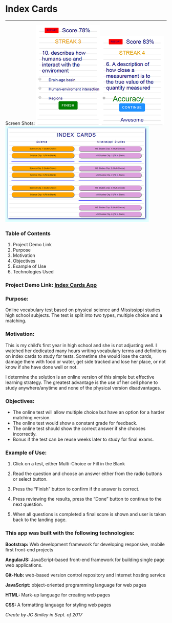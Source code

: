 # Index Cards
<hr>

Screen Shots:
![Picture](assets/Index%20Cards%20Q&A-200.png)![Picture](assets/Index%20Cards%20Q&A-Good.png) 
![Picture](assets/Index%20Cards%20Landing%20Page-400.png) 

### Table of Contents
1.	Project Demo Link
2.	Purpose
3.	Motivation
4.  Objectives
5.	Example of Use
6.	Technologies Used

### Project Demo Link: [Index Cards App](https://jcsmileyjr.github.io/Index-Cards/)

### Purpose:
Online vocabulary test based on physical science and Mississippi studies high school subjects. The test is split into two types, multiple choice and a matching. 

### Motivation:
This is my child’s first year in high school and she is not adjusting well. I watched her dedicated many hours writing vocabulary terms and definitions on index cards to study for tests. Sometime she would lose the cards, damage them with food or water, get side tracked and lose her place, or not know if she have done well or not. 

I determine the solution is an online version of this simple but effective learning strategy. The greatest advantage is the use of her cell phone to study anywhere/anytime and none of the physical version disadvantages. 

### Objectives:
* The online test will allow multiple choice but have an option for a harder matching version.
* The online test would show a constant grade for feedback.
* The online test should show the correct answer if she chooses incorrectly.
* Bonus if the test can be reuse weeks later to study for final exams.

### Example of Use:
1.	Click on a test, either Multi-Choice or Fill in the Blank
2.	Read the question and choose an answer either from the radio buttons or select button. 

3.	Press the “Finish” button to confirm if the answer is correct.
4.	Press reviewing the results, press the “Done” button to continue to the next question. 
5.	When all questions is completed a final score is shown and user is taken back to the landing page.

### This app was built with the following technologies:

 **Bootstrap:** Web development framework for developing responsive, mobile first front-end projects
 
 **AngularJS:** JavaScript-based front-end framework for building single page web applications.
 
 **Git-Hub:** web-based version control repository and Internet hosting service
 
 **JavaScript:** object-oriented programming language for web pages
 
 **HTML:** Mark-up language for creating web pages
 
 **CSS:** A formatting language for styling web pages

*Create by JC Smiley in Sept. of 2017*